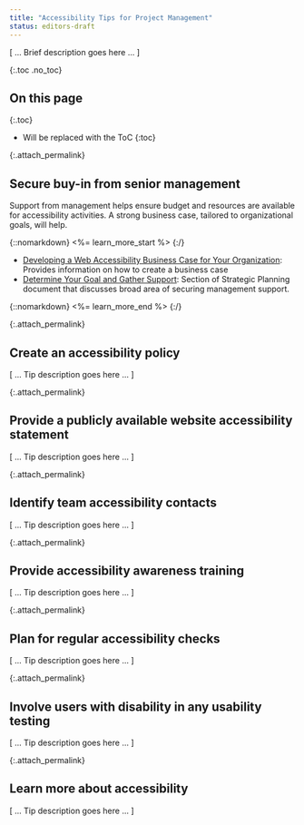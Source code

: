 ```yaml
---
title: "Accessibility Tips for Project Management"
status: editors-draft
---
```


[ ... Brief description goes here ... ]

{:.toc .no_toc}
## On this page

{:.toc}
* Will be replaced with the ToC
{:toc}

<!-- TODO: Consider moving buy-in and policy activities to advocacy -->

{:.attach_permalink}
## Secure buy-in from senior management

Support from management helps ensure budget and resources are available for accessibility activities. A strong business case, tailored to organizational goals, will help.

{::nomarkdown}
<%= learn_more_start %>
{:/}

* [Developing a Web Accessibility Business Case for Your Organization](http://www.w3.org/WAI/bcase/Overview.html): Provides information on how to create a business case
* [Determine Your Goal and Gather Support](http://www.w3.org/WAI/impl/#goal): Section of Strategic Planning document that discusses broad area of securing management support.

{::nomarkdown}
<%= learn_more_end %>
{:/}

{:.attach_permalink}
##  Create an accessibility policy 

[ ... Tip description goes here ... ]

{:.attach_permalink}
##  Provide a publicly available website accessibility statement 

[ ... Tip description goes here ... ]

{:.attach_permalink}
## Identify team accessibility contacts

[ ... Tip description goes here ... ]

{:.attach_permalink}
## Provide accessibility awareness training

[ ... Tip description goes here ... ]

{:.attach_permalink}
## Plan for regular accessibility checks

[ ... Tip description goes here ... ]

{:.attach_permalink}
## Involve users with disability in any usability testing

[ ... Tip description goes here ... ]

{:.attach_permalink}
## Learn more about accessibility

[ ... Tip description goes here ... ]
